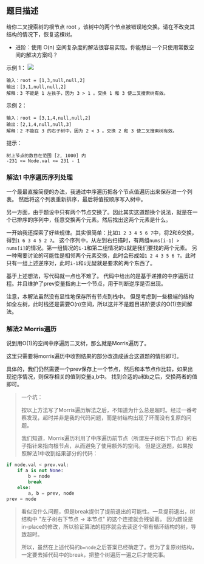 ## 题目描述
给你二叉搜索树的根节点 root ，该树中的两个节点被错误地交换。请在不改变其结构的情况下，恢复这棵树。

- 进阶：使用 O(n) 空间复杂度的解法很容易实现。你能想出一个只使用常数空间的解决方案吗？

示例 1：
![](https://assets.leetcode.com/uploads/2020/10/28/recover1.jpg)
```
输入：root = [1,3,null,null,2]
输出：[3,1,null,null,2]
解释：3 不能是 1 左孩子，因为 3 > 1 。交换 1 和 3 使二叉搜索树有效。
```
示例 2：
```
输入：root = [3,1,4,null,null,2]
输出：[2,1,4,null,null,3]
解释：2 不能在 3 的右子树中，因为 2 < 3 。交换 2 和 3 使二叉搜索树有效。
```

提示：
```
树上节点的数目在范围 [2, 1000] 内
-231 <= Node.val <= 231 - 1
```

### 解法1 中序遍历序列处理
一个最最直接简便的办法，我通过中序遍历把各个节点值遍历出来保存进一个列表。
然后将这个列表重新排序，最后将值按顺序写入树中。

另一方面，由于题设中只有两个节点交换了。因此其实这道题换个说法，就是在一个已排序的序列中，任意交换两个元素。然后找出这两个元素是什么。

一开始我还探索了好些规律。其实很简单：比如`1 2 3 4 5 6 7`中，将2和6交换，得到`1 6 3 4 5 2 7`。
这个序列中，从左到右扫描时，有两组`nums[i-1] > nums[i]`的情况。第一组情况的`i-1`和第二组情况的`i`就是我们要找的两个元素。
另一种需要讨论的可能性是相邻两个元素交换，此时会形成如`1 2 4 3 5 6 7`。此时只有一组上述逆序对，此时`i-1`和`i`无疑就是要求的两个东西了。

基于上述想法，写代码就一点也不难了。
代码中给出的是基于递推的中序遍历过程。并且维护了prev变量指向上一个节点，用于判断逆序是否出现。

注意，本解法虽然没有显性地保存所有节点到栈中。
但是考虑到一些极端的结构如全左树，此时栈还是需要O(n)空间，所以这并不是题目进阶要求的O(1)空间解法。

### 解法2 Morris遍历
说到用O(1)的空间中序遍历二叉树，那么就是Morris遍历了。

这里只需要将morris遍历中收割结果的部分改造成适合这道题的情形即可。

具体的，我们仍然需要一个prev保存上一个节点，然后和本节点作比较，如果出现逆序情况，则保存相关的值到变量a,b中。
找到合适的a和b之后，交换两者的值即可。

>一个坑：
>
>按以上方法写了Morris遍历解法之后，不知道为什么总是超时。经过一番考察发现，超时并非是我的代码问题，而是树结构出现了环而没有复原的问题。
>
>我们知道，Morris遍历利用了中序遍历前节点（所谓左子树右下节点）的右子指针来指向根节点，从而避免了使用额外的空间。
>但是这道题，如果按照解法1中收割结果部分的代码：
```python
if node.val < prev.val:
    if a is not None:
        b = node
        break
    else:
        a, b = prev, node
prev = node
```
>看似没什么问题，但是break提供了提前退出的可能性。一旦提前退出，树结构中 "左子树右下节点 -> 本节点" 的这个连接就会残留着。
>因为题设是in-place的修改，所以验证算法的程序就会去读这个带有循环结构的树，导致超时。
>
>所以，虽然在上述代码的`b=node`之后答案已经确定了。但为了复原树结构，一定要去掉代码中的break，把整个树遍历一遍之后才能完事。